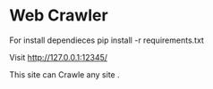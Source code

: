 # Web Crawler 
For install dependieces 
pip install -r requirements.txt

Visit http://127.0.0.1:12345/

This site can Crawle any site .